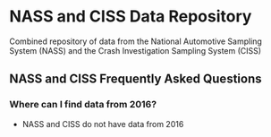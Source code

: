 # NASS and CISS Data Repository
Combined repository of data from the National Automotive Sampling System (NASS) and the Crash Investigation Sampling System (CISS)

## NASS and CISS Frequently Asked Questions

### Where can I find data from 2016?
- NASS and CISS do not have data from 2016
